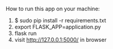 How to run this app on your machine: 
1. $ sudo pip install -r requirements.txt
2. export FLASK_APP=application.py
3. flask run
4. visit http://127.0.0.1:5000/ in browser